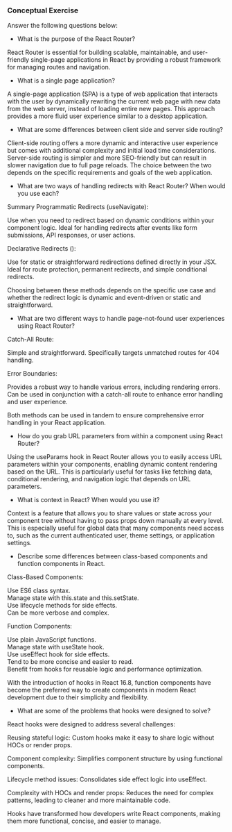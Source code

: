 ### Conceptual Exercise

Answer the following questions below:

- What is the purpose of the React Router?

React Router is essential for building scalable, maintainable, and user-friendly single-page applications in React by providing a robust framework for managing routes and navigation.

- What is a single page application?

A single-page application (SPA) is a type of web application that interacts with the user by dynamically rewriting the current web page with new data from the web server, instead of loading entire new pages. This approach provides a more fluid user experience similar to a desktop application.

- What are some differences between client side and server side routing?

Client-side routing offers a more dynamic and interactive user experience but comes with additional complexity and initial load time considerations. Server-side routing is simpler and more SEO-friendly but can result in slower navigation due to full page reloads. The choice between the two depends on the specific requirements and goals of the web application.

- What are two ways of handling redirects with React Router? When would you use each?

Summary
Programmatic Redirects (useNavigate):

Use when you need to redirect based on dynamic conditions within your component logic.
Ideal for handling redirects after events like form submissions, API responses, or user actions.

Declarative Redirects (<Navigate>):

Use for static or straightforward redirections defined directly in your JSX.
Ideal for route protection, permanent redirects, and simple conditional redirects.

Choosing between these methods depends on the specific use case and whether the redirect logic is dynamic and event-driven or static and straightforward.

- What are two different ways to handle page-not-found user experiences using React Router? 

Catch-All Route:

Simple and straightforward.
Specifically targets unmatched routes for 404 handling.

Error Boundaries:

Provides a robust way to handle various errors, including rendering errors.		
Can be used in conjunction with a catch-all route to enhance error handling and user experience.

Both methods can be used in tandem to ensure comprehensive error handling in your React application.



- How do you grab URL parameters from within a component using React Router?

Using the useParams hook in React Router allows you to easily access URL parameters within your components, enabling dynamic content rendering based on the URL. This is particularly useful for tasks like fetching data, conditional rendering, and navigation logic that depends on URL parameters.

- What is context in React? When would you use it?

Context is a feature that allows you to share values or state across your component tree without having to pass props down manually at every level. This is especially useful for global data that many components need access to, such as the current authenticated user, theme settings, or application settings.

- Describe some differences between class-based components and function components in React.

Class-Based Components:

Use ES6 class syntax.	
Manage state with this.state and this.setState.		
Use lifecycle methods for side effects.		
Can be more verbose and complex.		

Function Components:

Use plain JavaScript functions.		
Manage state with useState hook.		
Use useEffect hook for side effects.		
Tend to be more concise and easier to read.		
Benefit from hooks for reusable logic and performance optimization.		

With the introduction of hooks in React 16.8, function components have become the preferred way to create components in modern React development due to their simplicity and flexibility.

- What are some of the problems that hooks were designed to solve?

React hooks were designed to address several challenges:

Reusing stateful logic: Custom hooks make it easy to share logic without HOCs or render props.

Component complexity: Simplifies component structure by using functional components.

Lifecycle method issues: Consolidates side effect logic into useEffect.

Complexity with HOCs and render props: Reduces the need for complex patterns, leading to cleaner and more maintainable code.

Hooks have transformed how developers write React components, making them more functional, concise, and easier to manage.